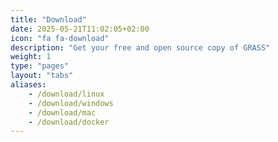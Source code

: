 ```yaml
---
title: "Download"
date: 2025-05-21T11:02:05+02:00
icon: "fa fa-download"
description: "Get your free and open source copy of GRASS"
weight: 1
type: "pages"
layout: "tabs"
aliases:
    - /download/linux
    - /download/windows
    - /download/mac
    - /download/docker
---
```






